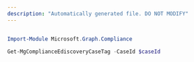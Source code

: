 ```yaml
---
description: "Automatically generated file. DO NOT MODIFY"
---
```


```powershell

Import-Module Microsoft.Graph.Compliance

Get-MgComplianceEdiscoveryCaseTag -CaseId $caseId

```